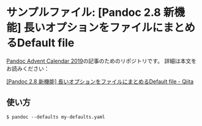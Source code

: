 # サンプルファイル: [Pandoc 2.8 新機能] 長いオプションをファイルにまとめるDefault file

[Pandoc Advent Calendar 2019](https://adventar.org/calendars/4338)の記事のためのリポジトリです。
詳細は本文をお読みください：

[\[Pandoc 2.8 新機能\] 長いオプションをファイルにまとめるDefault file - Qiita](https://qiita.com/sky_y/items/b243c2618706605e5fdd)

## 使い方

```
$ pandoc --defaults my-defaults.yaml
```
